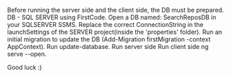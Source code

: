 Before running the server side and the client side, the DB must be prepared.
DB - SQL SERVER using FirstCode.
Open a DB named: SearchReposDB in your SQLSERVER SSMS.
Replace the correct ConnectionString in the launchSettings of the SERVER project(inside the 'properties' folder).
Run an initial migration to update the DB (Add-Migration firstMigration -context AppContext).
Run update-database.
Run server side
Run client side ng serve --open.

Good luck :)